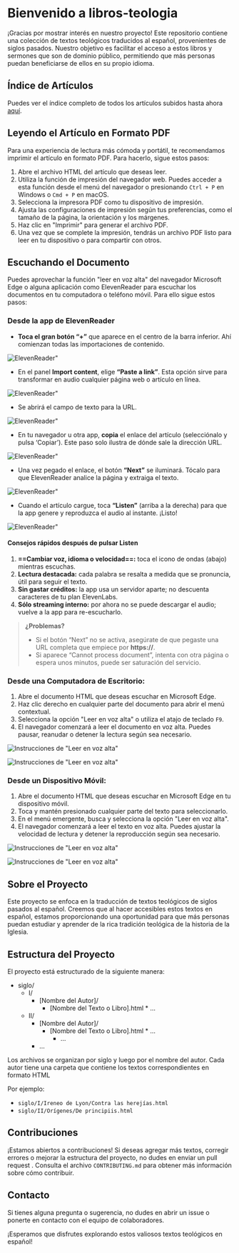 # Bienvenido a libros-teologia

¡Gracias por mostrar interés en nuestro proyecto! Este repositorio contiene una colección de textos teológicos traducidos al español, provenientes de siglos pasados. Nuestro objetivo es facilitar el acceso a estos libros y sermones que son de dominio público, permitiendo que más personas puedan beneficiarse de ellos en su propio idioma.

## Índice de Artículos

Puedes ver el índice completo de todos los artículos subidos hasta ahora [aquí](https://daniel08garcia.github.io/libros-teologia/).

## Leyendo el Artículo en Formato PDF

Para una experiencia de lectura más cómoda y portátil, te recomendamos imprimir el artículo en formato PDF. Para hacerlo, sigue estos pasos:

1. Abre el archivo HTML del artículo que deseas leer.
2. Utiliza la función de impresión del navegador web. Puedes acceder a esta función desde el menú del navegador o presionando `Ctrl + P` en Windows o `Cmd + P` en macOS.
3. Selecciona la impresora PDF como tu dispositivo de impresión.
4. Ajusta las configuraciones de impresión según tus preferencias, como el tamaño de la página, la orientación y los márgenes.
5. Haz clic en "Imprimir" para generar el archivo PDF.
6. Una vez que se complete la impresión, tendrás un archivo PDF listo para leer en tu dispositivo o para compartir con otros.

## Escuchando el Documento

Puedes aprovechar la función "leer en voz alta" del navegador Microsoft Edge o alguna aplicación como ElevenReader para escuchar los documentos en tu computadora o teléfono móvil. Para ello sigue estos pasos:

### Desde la app de ElevenReader

- **Toca el gran botón “+”** que aparece en el centro de la barra inferior. Ahí comienzan todas las importaciones de contenido.

![ElevenReader"](assets/ElevenReader1.jpg)

- En el panel **Import content**, elige **“Paste a link”**. Esta opción sirve para transformar en audio cualquier página web o artículo en línea.

![ElevenReader"](assets/ElevenReader2.jpg)

- Se abrirá el campo de texto para la URL.

![ElevenReader"](assets/ElevenReader3.jpg)

- En tu navegador u otra app, **copia** el enlace del artículo (selecciónalo y pulsa ‘Copiar’). Este paso solo ilustra de dónde sale la dirección URL.

![ElevenReader"](assets/ElevenReader4.jpg)

- Una vez pegado el enlace, el botón **“Next”** se iluminará. Tócalo para que ElevenReader analice la página y extraiga el texto.

![ElevenReader"](assets/ElevenReader5.jpg)

- Cuando el artículo cargue, toca **“Listen”** (arriba a la derecha) para que la app genere y reproduzca el audio al instante. ¡Listo!

![ElevenReader"](assets/ElevenReader6.jpg)

#### Consejos rápidos después de pulsar **Listen**

1. **==Cambiar voz, idioma o velocidad==:** toca el icono de ondas (abajo) mientras escuchas.
2. **Lectura destacada:** cada palabra se resalta a medida que se pronuncia, útil para seguir el texto.
3. **Sin gastar créditos:** la app usa un servidor aparte; no descuenta caracteres de tu plan ElevenLabs.
4. **Sólo streaming interno:** por ahora no se puede descargar el audio; vuelve a la app para re-escucharlo.

> **¿Problemas?**
>
> - Si el botón “Next” no se activa, asegúrate de que pegaste una URL completa que empiece por **https\://**.
> - Si aparece “Cannot process document”, intenta con otra página o espera unos minutos, puede ser saturación del servicio.

### Desde una Computadora de Escritorio:

1. Abre el documento HTML que deseas escuchar en Microsoft Edge.
2. Haz clic derecho en cualquier parte del documento para abrir el menú contextual.
3. Selecciona la opción "Leer en voz alta" o utiliza el atajo de teclado `F9`.
4. El navegador comenzará a leer el documento en voz alta. Puedes pausar, reanudar o detener la lectura según sea necesario.

![Instrucciones de "Leer en voz alta"](assets/ReadAloud-2.png)

![Instrucciones de "Leer en voz alta"](assets/ReadAloud-1.png)

### Desde un Dispositivo Móvil:

1. Abre el documento HTML que deseas escuchar en Microsoft Edge en tu dispositivo móvil.
2. Toca y mantén presionado cualquier parte del texto para seleccionarlo.
3. En el menú emergente, busca y selecciona la opción "Leer en voz alta".
4. El navegador comenzará a leer el texto en voz alta. Puedes ajustar la velocidad de lectura y detener la reproducción según sea necesario.

![Instrucciones de "Leer en voz alta"](assets/ReadAloud-M1.jpg)

![Instrucciones de "Leer en voz alta"](assets/ReadAloud-M2.jpg)

## Sobre el Proyecto

Este proyecto se enfoca en la traducción de textos teológicos de siglos pasados al español. Creemos que al hacer accesibles estos textos en español, estamos proporcionando una oportunidad para que más personas puedan estudiar y aprender de la rica tradición teológica de la historia de la Iglesia.

## Estructura del Proyecto

El proyecto está estructurado de la siguiente manera:

- siglo/
  - I/
    - [Nombre del Autor]/
      - [Nombre del Texto o Libro].html \* ...
  - II/
    - [Nombre del Autor]/
      - [Nombre del Texto o Libro].html \* ...
        - ...
    - ...

Los archivos se organizan por siglo y luego por el nombre del autor. Cada autor tiene una carpeta que contiene los textos correspondientes en formato HTML

Por ejemplo:

- `siglo/I/Ireneo de Lyon/Contra las herejías.html`
- `siglo/II/Orígenes/De principiis.html`

## Contribuciones

¡Estamos abiertos a contribuciones! Si deseas agregar más textos, corregir errores o mejorar la estructura del proyecto, no dudes en enviar un pull request . Consulta el archivo `CONTRIBUTING.md` para obtener más información sobre cómo contribuir.

## Contacto

Si tienes alguna pregunta o sugerencia, no dudes en abrir un issue o ponerte en contacto con el equipo de colaboradores.

¡Esperamos que disfrutes explorando estos valiosos textos teológicos en español!
